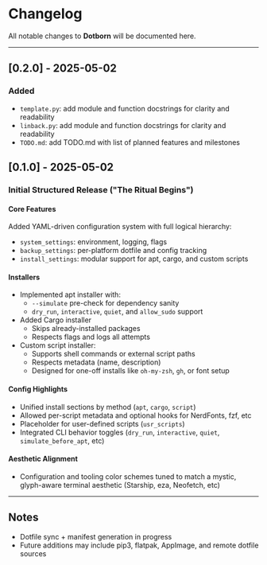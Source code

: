 # Changelog

All notable changes to **Dotborn** will be documented here.

---

## [0.2.0] - 2025-05-02

### Added

- `template.py`: add module and function docstrings for clarity and readability
- `linback.py`: add module and function docstrings for clarity and readability
- `TODO.md`: add TODO.md with list of planned features and milestones

## [0.1.0] - 2025-05-02

### Initial Structured Release ("The Ritual Begins")

#### Core Features

Added YAML-driven configuration system with full logical hierarchy:

- `system_settings`: environment, logging, flags
- `backup_settings`: per-platform dotfile and config tracking
- `install_settings`: modular support for apt, cargo, and custom scripts

#### Installers

- Implemented apt installer with:
  - `--simulate` pre-check for dependency sanity
  - `dry_run`, `interactive`, `quiet`, and `allow_sudo` support
- Added Cargo installer
  - Skips already-installed packages
  - Respects flags and logs all attempts
- Custom script installer:
  - Supports shell commands or external script paths
  - Respects metadata (name, description)
  - Designed for one-off installs like `oh-my-zsh`, `gh`, or font setup

#### Config Highlights

- Unified install sections by method (`apt`, `cargo`, `script`)
- Allowed per-script metadata and optional hooks for NerdFonts, fzf, etc
- Placeholder for user-defined scripts (`usr_scripts`)
- Integrated CLI behavior toggles (`dry_run`, `interactive`, `quiet`, `simulate_before_apt`, etc)

#### Aesthetic Alignment

- Configuration and tooling color schemes tuned to match a mystic, glyph-aware terminal aesthetic (Starship, eza, Neofetch, etc)

---

## Notes

- Dotfile sync + manifest generation in progress
- Future additions may include pip3, flatpak, AppImage, and remote dotfile sources
